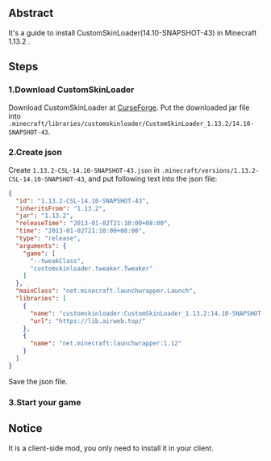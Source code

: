 ## Abstract
It's a guide to install CustomSkinLoader(14.10-SNAPSHOT-43) in Minecraft 1.13.2 .
## Steps
### 1.Download CustomSkinLoader
Download CustomSkinLoader at [CurseForge](https://minecraft.curseforge.com/projects/customskinloader/files/2634284).
Put the downloaded jar file into `.minecraft/libraries/customskinloader/CustomSkinLoader_1.13.2/14.10-SNAPSHOT-43`.
### 2.Create json
Create `1.13.2-CSL-14.10-SNAPSHOT-43.json` in `.minecraft/versions/1.13.2-CSL-14.10-SNAPSHOT-43`, and put following text into the json file:
```json
{
  "id": "1.13.2-CSL-14.10-SNAPSHOT-43",
  "inheritsFrom": "1.13.2",
  "jar": "1.13.2",
  "releaseTime": "2013-01-02T21:10:00+08:00",
  "time": "2013-01-02T21:10:00+08:00",
  "type": "release",
  "arguments": {
    "game": [
      "--tweakClass",
      "customskinloader.tweaker.Tweaker"
    ]
  },
  "mainClass": "net.minecraft.launchwrapper.Launch",
  "libraries": [
    {
      "name": "customskinloader:CustomSkinLoader_1.13.2:14.10-SNAPSHOT-43",
      "url": "https://lib.airweb.top/"
    },
    {
      "name": "net.minecraft:launchwrapper:1.12"
    }
  ]
}
```
Save the json file.
### 3.Start your game
## Notice
It is a client-side mod, you only need to install it in your client.